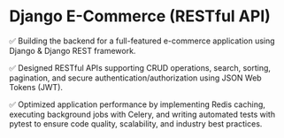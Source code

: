 # Django E-Commerce (RESTful API)

✅ Building the backend for a full-featured e-commerce application using Django & Django REST framework.

✅ Designed RESTful APIs supporting CRUD operations, search, sorting, pagination, and secure authentication/authorization using JSON Web Tokens (JWT).

✅ Optimized application performance by implementing Redis caching, executing background jobs with Celery, and writing automated tests with pytest to ensure code quality, scalability, and industry best practices.
